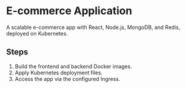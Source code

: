 # E-commerce Application

A scalable e-commerce app with React, Node.js, MongoDB, and Redis, deployed on Kubernetes.

## Steps
1. Build the frontend and backend Docker images.
2. Apply Kubernetes deployment files.
3. Access the app via the configured Ingress.
